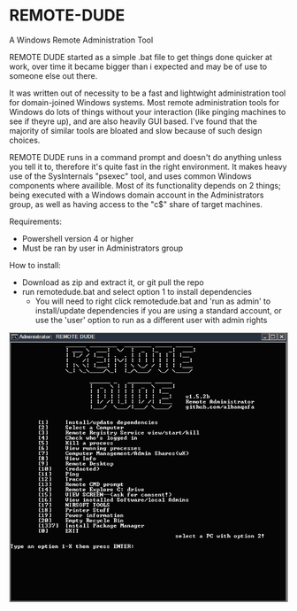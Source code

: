 # REMOTE-DUDE
A Windows Remote Administration Tool

REMOTE DUDE started as a simple .bat file to get things done quicker at work, over time it became bigger than i expected and may be of use to someone else out there.

It was written out of necessity to be a fast and lightwight administration tool for domain-joined Windows systems. Most remote administration tools for Windows do lots of things without your interaction (like pinging machines to see if theyre up), and are also heavily GUI based. I've found that the majority of similar tools are bloated and slow because of such design choices.

REMOTE DUDE runs in a command prompt and doesn't do anything unless you tell it to, therefore it's quite fast in the right environment. It makes heavy use of the SysInternals "psexec" tool, and uses common Windows components where availible. Most of its functionality depends on 2 things; being executed with a Windows domain account in the Administrators group, as well as having access to the "c$" share of target machines.

Requirements:
- Powershell version 4 or higher
- Must be ran by user in Administrators group

How to install:
- Download as zip and extract it, or git pull the repo
- run remotedude.bat and select option 1 to install dependencies
  - You will need to right click remotedude.bat and 'run as admin' to install/update dependencies if you are using a standard account, or use the 'user' option to run as a different user with admin rights
  
![alt text](https://github.com/albanqafa/REMOTE-DUDE/blob/master/screenshot.PNG)

